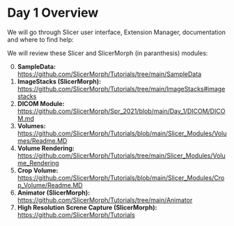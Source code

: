 # Day 1 Overview

We will go through Slicer user interface, Extension Manager, documentation and where to find help:

We will review these Slicer and SlicerMorph (in paranthesis) modules:

0. **SampleData:** https://github.com/SlicerMorph/Tutorials/tree/main/SampleData
1. **ImageStacks (SlicerMorph):** https://github.com/SlicerMorph/Tutorials/tree/main/ImageStacks#imagestacks
2. **DICOM Module:** https://github.com/SlicerMorph/Spr_2021/blob/main/Day_1/DICOM/DICOM.md
3. **Volumes:** https://github.com/SlicerMorph/Tutorials/blob/main/Slicer_Modules/Volumes/Readme.MD
4. **Volume Rendering:** https://github.com/SlicerMorph/Tutorials/tree/main/Slicer_Modules/Volume_Rendering
5. **Crop Volume:** https://github.com/SlicerMorph/Tutorials/blob/main/Slicer_Modules/Crop_Volume/Readme.MD
6. **Animator (SlicerMorph):** https://github.com/SlicerMorph/Tutorials/tree/main/Animator
7. **High Resolution Screne Capture (SlicerMorph):** https://github.com/SlicerMorph/Tutorials
